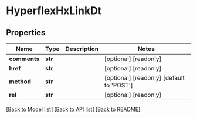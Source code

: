 # HyperflexHxLinkDt

## Properties
Name | Type | Description | Notes
------------ | ------------- | ------------- | -------------
**comments** | **str** |  | [optional] [readonly] 
**href** | **str** |  | [optional] [readonly] 
**method** | **str** |  | [optional] [readonly] [default to 'POST']
**rel** | **str** |  | [optional] [readonly] 

[[Back to Model list]](../README.md#documentation-for-models) [[Back to API list]](../README.md#documentation-for-api-endpoints) [[Back to README]](../README.md)


